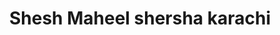 ---
title: "Shesh Maheel shersha karachi"
url: /karachi/shesh-maheel-shersha-karachi/
shop: hairdresser
---